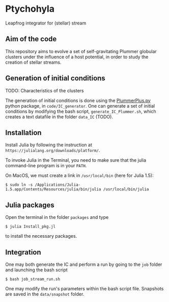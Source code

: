 # Ptychohyla
Leapfrog integrator for (stellar) stream

## Aim of the code

This repository aims to evolve a set of self-gravitating Plummer globular clusters under the influence of a host potential, in order to study the creation of stellar streams.

## Generation of initial conditions

TODO: Characteristics of the clusters

The generation of initial conditions is done using the [PlummerPlus.py](https://github.com/michael-petersen/PlummerPlus) python package, in `code/IC_generator`. One can generate a set of initial conditions by modifying the bash script, `generate_IC_Plummer.sh`, which creates a text datafile in the folder `data_IC` (TODO).

## Installation

Install Julia by following the instruction at `https://julialang.org/downloads/platform/`.

To invoke Julia in the Terminal, you need to make sure that the julia command-line program is in your `PATH`. 

On MacOS, we must create a link in `/usr/local/bin` (here for Julia 1.5):

```
$ sudo ln -s /Applications/Julia-1.5.app/Contents/Resources/julia/bin/julia /usr/local/bin/julia
```

## Julia packages

Open the terminal in the folder `packages` and type

```
$ julia Install_pkg.jl
```

to install the necessary packages.


## Integration

One may both generate the IC and perform a run by going to the `job` folder and launching the bash script

```
$ bash job_stream_run.sh
```

One may modify the run's parameters within the bash script file.
Snapshots are saved in the `data/snapshot` folder.
